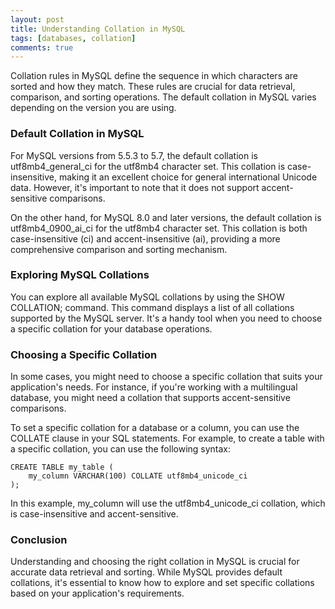 ```yaml
---
layout: post
title: Understanding Collation in MySQL
tags: [databases, collation]
comments: true
---
```

Collation rules in MySQL define the sequence in which characters are sorted and how they match. These rules are crucial for data retrieval, comparison, and sorting operations. The default collation in MySQL varies depending on the version you are using.
### Default Collation in MySQL
For MySQL versions from 5.5.3 to 5.7, the default collation is utf8mb4_general_ci for the utf8mb4 character set. This collation is case-insensitive, making it an excellent choice for general international Unicode data. However, it's important to note that it does not support accent-sensitive comparisons.

On the other hand, for MySQL 8.0 and later versions, the default collation is utf8mb4_0900_ai_ci for the utf8mb4 character set. This collation is both case-insensitive (ci) and accent-insensitive (ai), providing a more comprehensive comparison and sorting mechanism.

### Exploring MySQL Collations
You can explore all available MySQL collations by using the SHOW COLLATION; command. This command displays a list of all collations supported by the MySQL server. It's a handy tool when you need to choose a specific collation for your database operations.

### Choosing a Specific Collation
In some cases, you might need to choose a specific collation that suits your application's needs. For instance, if you're working with a multilingual database, you might need a collation that supports accent-sensitive comparisons.

To set a specific collation for a database or a column, you can use the COLLATE clause in your SQL statements. For example, to create a table with a specific collation, you can use the following syntax:
```
CREATE TABLE my_table (
    my_column VARCHAR(100) COLLATE utf8mb4_unicode_ci
);
```

In this example, my_column will use the utf8mb4_unicode_ci collation, which is case-insensitive and accent-sensitive.

### Conclusion
Understanding and choosing the right collation in MySQL is crucial for accurate data retrieval and sorting. While MySQL provides default collations, it's essential to know how to explore and set specific collations based on your application's requirements.
